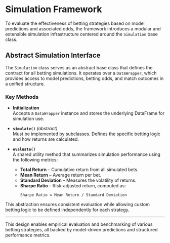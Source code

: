 # Simulation Framework

To evaluate the effectiveness of betting strategies based on model predictions and associated odds, the framework introduces a modular and extensible simulation infrastructure centered around the `Simulation` base class.

## Abstract Simulation Interface

The `Simulation` class serves as an abstract base class that defines the contract for all betting simulations. It operates over a `DataWrapper`, which provides access to model predictions, betting odds, and match outcomes in a unified structure.

### Key Methods

- **Initialization**  
  Accepts a `DataWrapper` instance and stores the underlying DataFrame for simulation use.

- **`simulate()`** *(abstract)*  
  Must be implemented by subclasses. Defines the specific betting logic and how returns are calculated.

- **`evaluate()`**  
  A shared utility method that summarizes simulation performance using the following metrics:
  - **Total Return** – Cumulative return from all simulated bets.
  - **Mean Return** – Average return per bet.
  - **Standard Deviation** – Measures the volatility of returns.
  - **Sharpe Ratio** – Risk-adjusted return, computed as:  
    ```
    Sharpe Ratio = Mean Return / Standard Deviation
    ```

This abstraction ensures consistent evaluation while allowing custom betting logic to be defined independently for each strategy.

---

This design enables empirical evaluation and benchmarking of various betting strategies, all backed by model-driven predictions and structured performance metrics.
